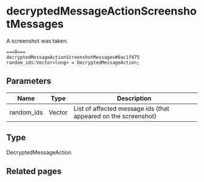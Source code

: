 # decryptedMessageActionScreenshotMessages
A screenshot was taken.

```
===8===
decryptedMessageActionScreenshotMessages#8ac1f475 random_ids:Vector<long> = DecryptedMessageAction;
```

## Parameters
| Name | Type | Description |
| ---- | :----: | ----------- |
| random_ids | Vector<long> | List of affected message ids (that appeared on the screenshot) |


## Type
DecryptedMessageAction

## Related pages
